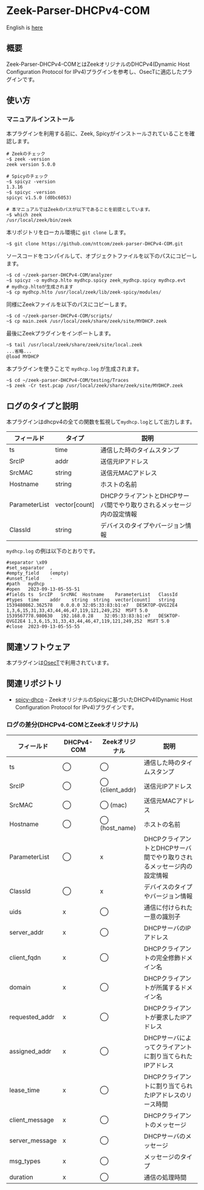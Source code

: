# Zeek-Parser-DHCPv4-COM

English is [here](https://github.com/nttcom/zeek-parser-DHCPv4-COM/blob/main/README_en.md)

## 概要

Zeek-Parser-DHCPv4-COMとはZeekオリジナルのDHCPv4(Dynamic Host Configuration Protocol for IPv4)プラグインを参考し、OsecTに適応したプラグインです。

## 使い方

### マニュアルインストール

本プラグインを利用する前に、Zeek, Spicyがインストールされていることを確認します。
```
# Zeekのチェック
~$ zeek -version
zeek version 5.0.0

# Spicyのチェック
~$ spicyz -version
1.3.16
~$ spicyc -version
spicyc v1.5.0 (d0bc6053)

# 本マニュアルではZeekのパスが以下であることを前提としています。
~$ which zeek
/usr/local/zeek/bin/zeek
```

本リポジトリをローカル環境に `git clone` します。
```
~$ git clone https://github.com/nttcom/zeek-parser-DHCPv4-COM.git
```

ソースコードをコンパイルして、オブジェクトファイルを以下のパスにコピーします。
```
~$ cd ~/zeek-parser-DHCPv4-COM/analyzer
~$ spicyz -o mydhcp.hlto mydhcp.spicy zeek_mydhcp.spicy mydhcp.evt
# mydhcp.hltoが生成されます
~$ cp mydhcp.hlto /usr/local/zeek/lib/zeek-spicy/modules/
```

同様にZeekファイルを以下のパスにコピーします。
```
~$ cd ~/zeek-parser-DHCPv4-COM/scripts/
~$ cp main.zeek /usr/local/zeek/share/zeek/site/MYDHCP.zeek
```

最後にZeekプラグインをインポートします。
```
~$ tail /usr/local/zeek/share/zeek/site/local.zeek
...省略...
@load MYDHCP
```

本プラグインを使うことで `mydhcp.log` が生成されます。
```
~$ cd ~/zeek-parser-DHCPv4-COM/testing/Traces
~$ zeek -Cr test.pcap /usr/local/zeek/share/zeek/site/MYDHCP.zeek
```

## ログのタイプと説明
本プラグインはdhcpv4の全ての関数を監視して`mydhcp.log`として出力します。

| フィールド | タイプ | 説明 |
| --- | --- | --- |
| ts | time | 通信した時のタイムスタンプ |
| SrcIP | addr | 送信元IPアドレス |
| SrcMAC | string | 送信元MACアドレス |
| Hostname | string | ホストの名前 |
| ParameterList | vector[count] | DHCPクライアントとDHCPサーバ間でやり取りされるメッセージ内の設定情報 |
| ClassId | string | デバイスのタイプやバージョン情報 |


`mydhcp.log` の例は以下のとおりです。
```
#separator \x09
#set_separator	,
#empty_field	(empty)
#unset_field	-
#path	mydhcp
#open	2023-09-13-05-55-51
#fields	ts	SrcIP	SrcMAC	Hostname	ParameterList	ClassId
#types	time	addr	string	string	vector[count]	string
1539480862.362578	0.0.0.0	32:05:33:83:b1:e7	DESKTOP-QVGI2E4	1,3,6,15,31,33,43,44,46,47,119,121,249,252	MSFT 5.0
1539567778.980630	192.168.0.28	32:05:33:83:b1:e7	DESKTOP-QVGI2E4	1,3,6,15,31,33,43,44,46,47,119,121,249,252	MSFT 5.0
#close	2023-09-13-05-55-55
```

## 関連ソフトウェア

本プラグインは[OsecT](https://github.com/nttcom/OsecT)で利用されています。

## 関連リポジトリ

* [spicy-dhcp](https://github.com/zeek/spicy-dhcp) - ZeekオリジナルのSpicyに基づいたDHCPv4(Dynamic Host Configuration Protocol for IPv4)プラグインです。

### ログの差分(DHCPv4-COMとZeekオリジナル)

| フィールド | DHCPv4-COM | Zeekオリジナル | 説明 |
| --- | --- | --- | --- |
| ts | ◯ | ◯ | 通信した時のタイムスタンプ |
| SrcIP | ◯ |  ◯ (client_addr) | 送信元IPアドレス |
| SrcMAC | ◯ | ◯ (mac) | 送信元MACアドレス |
| Hostname | ◯ | ◯ (host_name) | ホストの名前 |
| ParameterList | ◯ | x | DHCPクライアントとDHCPサーバ間でやり取りされるメッセージ内の設定情報 |
| ClassId | ◯ | x | デバイスのタイプやバージョン情報 |
| uids | x | ◯ | 通信に付けられた一意の識別子 |
| server_addr | x | ◯ | DHCPサーバのIPアドレス |
| client_fqdn | x | ◯ | DHCPクライアントの完全修飾ドメイン名 |
| domain | x | ◯ | DHCPクライアントが所属するドメイン名 |
| requested_addr | x | ◯ | DHCPクライアントが要求したIPアドレス |
| assigned_addr | x | ◯ | DHCPサーバによってクライアントに割り当てられたIPアドレス|
| lease_time | x | ◯ | DHCPクライアントに割り当てられたIPアドレスのリース時間 |
| client_message | x | ◯ | DHCPクライアントのメッセージ |
| server_message | x | ◯ | DHCPサーバのメッセージ |
| msg_types | x | ◯ | メッセージのタイプ |
| duration | x | ◯ | 通信の処理時間 |
